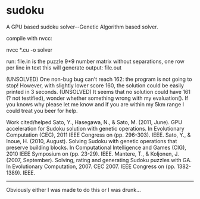 sudoku
======

A GPU based sudoku solver--Genetic Algorithm based solver. 

compile with nvcc:

nvcc *.cu -o solver

run: file.in is the puzzle 9*9 number matrix without separations, one row per line in text
this will generate output: file.out

(UNSOLVED) One non-bug bug can't reach 162: the program is not going to stop!
However, with slightly lower score 160, the solution could be easily printed in 3 seconds.
(UNSOLVED) It seems that no solution could have 161 (? not testified), wonder whether something wrong with my evaluation().
If you knows why please let me know and if you are within my 5km range I could treat you beer for help.

Work cited/helped 
Sato, Y., Hasegawa, N., & Sato, M. (2011, June). GPU acceleration for Sudoku solution with genetic operations. In Evolutionary Computation (CEC), 2011 IEEE Congress on (pp. 296-303). IEEE.
Sato, Y., & Inoue, H. (2010, August). Solving Sudoku with genetic operations that preserve building blocks. In Computational Intelligence and Games (CIG), 2010 IEEE Symposium on (pp. 23-29). IEEE.
Mantere, T., & Koljonen, J. (2007, September). Solving, rating and generating Sudoku puzzles with GA. In Evolutionary Computation, 2007. CEC 2007. IEEE Congress on (pp. 1382-1389). IEEE.

-----------------
Obviously either I was made to do this or I was drunk...
